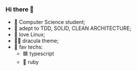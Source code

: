 ### Hi there 👋

- 📔 Computer Science student;
- 📐 adept to TDD, SOLID, CLEAN ARCHITECTURE;
- 🐧 love Linux;
- 🧛🏻 dracula theme;
- 📝 fav techs:
  - 🟦 typescript
  - 💎 ruby 

<!--
**KyroSx/KyroSx** is a ✨ _special_ ✨ repository because its `README.md` (this file) appears on your GitHub profile.

Here are some ideas to get you started:

- 🔭 I’m currently working on ...
- 🌱 I’m currently learning ...
- 👯 I’m looking to collaborate on ...
- 🤔 I’m looking for help with ...
- 💬 Ask me about ...
- 📫 How to reach me: ...
- 😄 Pronouns: ...
- ⚡ Fun fact: ...
-->
